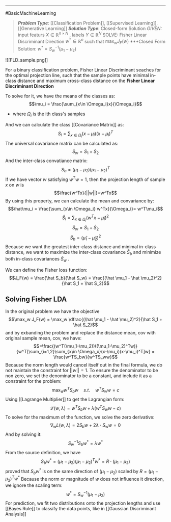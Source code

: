 ----
#BasicMachineLearning 
> ***Problem Type***: [[Classification Problem]], [[Supervised Learning]], [[Generative Learning]]
> ***Solution Type***:  Closed-form Solution
> *GIVEN:* input featurs $X \in \mathbb{R}^{n \times N}$ , labels $Y \in \mathbb{R}^N$ 
> SOLVE: Fisher Linear Discriminant Direction $w^* \in \mathbb{R}^n$ such that $\max_w J_F(w)$ 
> ***Closed Form Solution: $w^* = S_w^{-1} (\mu_1 - \mu_2)$

![[FLD_sample.png]]

For a binary classification problem, Fisher Linear Discriminant seaches for the optimal projection line, such that the sample points have minimal in-class distance and maximum cross-class distance on the  **Fisher Linear Discriminant Direction**

To solve for it, we have the means of the classes as:
$$\mu_i = \frac{\sum_{x\in \Omega_i}x}{\Omega_i}$$
- where $\Omega_i$ is the ith class's samples

And we can calculate the class [[Covariance Matrix]] as:
$$S_i = \sum _{x \in \Omega_i}(x-\mu_i)(x- \mu_i)^T$$
The universal covariance matrix can be calculated as:
$$S_w = S_1 + S_2$$
And the inter-class convatiance matrix:
$$S_b = (\mu_1-\mu_2)(\mu_1-\mu_2)^T$$
If we have vector $w$ satisfying $w^Tw=1$, then the projection length of sample $x$ on $w$ is
$$\frac{w^Tx}{||w||}=w^Tx$$
By using this property, we can calculate the mean and convariance by:
$$\hat\mu_i = \frac{\sum_{x\in \Omega_i} w^Tx}{\Omega_i}= w^T\mu_i$$
$$\hat S_i =  \sum _{x\in \Omega_i} (w^Tx - \hat \mu_i)^2$$
$$\hat S_w = \hat S_1 + \hat S_2$$
$$\hat S_b = (\hat \mu_1 - \hat \mu_2)^2$$
Because we want the greatest inter-class distance and minimal in-class distance, we want to maximize the inter-class covariance $\hat S_b$ and minimize both in-class covariances $\hat S_w$ .

We can define the Fisher loss function:
$$J_F(w) = \frac{\hat S_b}{\hat S_w} = \frac{(\hat \mu_1 - \hat \mu_2)^2}{\hat S_1 + \hat S_2}$$
## Solving Fisher LDA

 In the original problem we have the objective
$$\max_w J_F(w) = \max_w  \dfrac{(\hat \mu_1 - \hat \mu_2)^2}{\hat S_1 + \hat S_2}$$
and by exbanding the problem and replace the distance mean, cov with original sample mean, cov,  we have:
$$=\frac{(w^T(\mu_1-\mu_2))((\mu_1-\mu_2)^Tw)}{w^T[\sum_{i=1,2}\sum_{x\in \Omega_x}(x-\mu_i)(x-\mu_i)^T]w} = \frac{w^TS_bw}{w^TS_ww}$$
Because the norm length would cancel itself out in the final formula, we do not maintain the constraint for $||w|| = 1$. To ensure the denominator to be non zero, we set the denominator to be a constant, and include it as a constraint for the problem:
$$\max _w w^TS_bw \quad s.t. \quad w^TS_ww = c$$
Using [[Lagrange Multiplier]] to get the Lagrangian form:
$$\mathcal{L}(w, \lambda) = w^TS_b w + \lambda(w^TS_ww-c)$$
To solve for the maximum of the function, we solve the zero derivative:
$$\nabla_wL(w,\lambda) = 2S_bw + 2\lambda \cdot S_ww = 0$$
And by solving it:
$$S_w^{-1}S_b w^*= \lambda w^* $$
From the source definition, we have
$$S_bw^* = (\mu_1-\mu_2)(\mu_1-\mu_2)^Tw^*=R\cdot(\mu_1-\mu_2)$$
proved that $S_bw^*$ is on the same direction of $(\mu_1-\mu_2)$  scaled by $R = (\mu_1-\mu_2)^Tw^*$
Because the norm or magnitude of $w$ does not influence it direction, we ignore the scaling term:
$$w^* = S_w^{-1} (\mu_1 - \mu_2)$$
For prediction, we fit two distributions onto the projection lengths and use [[Bayes Rule]] to classify the data points, like in [[Gaussian Discriminant Analysis]]

